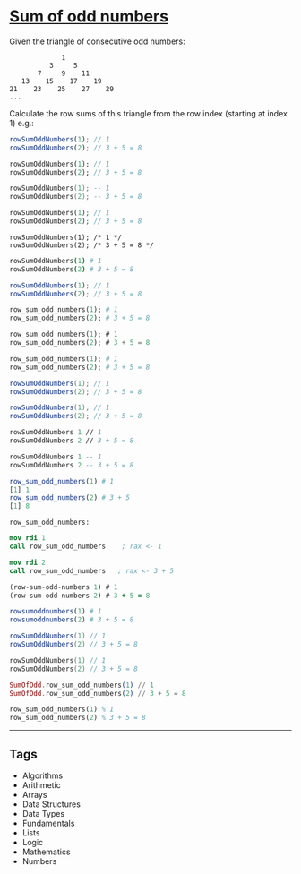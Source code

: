 # [Sum of odd numbers](https://www.codewars.com/kata/55fd2d567d94ac3bc9000064)

Given the triangle of consecutive odd numbers:

```
             1
          3     5
       7     9    11
   13    15    17    19
21    23    25    27    29
...
```

Calculate the row sums of this triangle from the row index (starting at index 1) e.g.:

```javascript
rowSumOddNumbers(1); // 1
rowSumOddNumbers(2); // 3 + 5 = 8
```

```dart
rowSumOddNumbers(1); // 1
rowSumOddNumbers(2); // 3 + 5 = 8
```

```lua
rowSumOddNumbers(1); -- 1
rowSumOddNumbers(2); -- 3 + 5 = 8
```

```php
rowSumOddNumbers(1); // 1
rowSumOddNumbers(2); // 3 + 5 = 8
```

```reason
rowSumOddNumbers(1); /* 1 */
rowSumOddNumbers(2); /* 3 + 5 = 8 */
```

```coffeescript
rowSumOddNumbers(1) # 1
rowSumOddNumbers(2) # 3 + 5 = 8
```

```typescript
rowSumOddNumbers(1); // 1
rowSumOddNumbers(2); // 3 + 5 = 8
```

```ruby
row_sum_odd_numbers(1); # 1
row_sum_odd_numbers(2); # 3 + 5 = 8
```

```rust
row_sum_odd_numbers(1); # 1
row_sum_odd_numbers(2); # 3 + 5 = 8
```

```python
row_sum_odd_numbers(1); # 1
row_sum_odd_numbers(2); # 3 + 5 = 8
```

```java
rowSumOddNumbers(1); // 1
rowSumOddNumbers(2); // 3 + 5 = 8
```

```csharp
rowSumOddNumbers(1); // 1
rowSumOddNumbers(2); // 3 + 5 = 8
```

```fsharp
rowSumOddNumbers 1 // 1
rowSumOddNumbers 2 // 3 + 5 = 8
```

```haskell
rowSumOddNumbers 1 -- 1
rowSumOddNumbers 2 -- 3 + 5 = 8
```

```r
row_sum_odd_numbers(1) # 1
[1] 1
row_sum_odd_numbers(2) # 3 + 5
[1] 8
```

```if:nasm
row_sum_odd_numbers:
```

```nasm
mov rdi 1
call row_sum_odd_numbers    ; rax <- 1

mov rdi 2
call row_sum_odd_numbers   ; rax <- 3 + 5
```

```clojure
(row-sum-odd-numbers 1) # 1
(row-sum-odd-numbers 2) # 3 + 5 = 8
```

```julia
rowsumoddnumbers(1) # 1
rowsumoddnumbers(2) # 3 + 5 = 8
```

```scala
rowSumOddNumbers(1) // 1
rowSumOddNumbers(2) // 3 + 5 = 8
```

```swift
rowSumOddNumbers(1) // 1
rowSumOddNumbers(2) // 3 + 5 = 8
```

```elixir
SumOfOdd.row_sum_odd_numbers(1) // 1
SumOfOdd.row_sum_odd_numbers(2) // 3 + 5 = 8
```

```prolog
row_sum_odd_numbers(1) % 1
row_sum_odd_numbers(2) % 3 + 5 = 8
```

---

## Tags

- Algorithms
- Arithmetic
- Arrays
- Data Structures
- Data Types
- Fundamentals
- Lists
- Logic
- Mathematics
- Numbers
